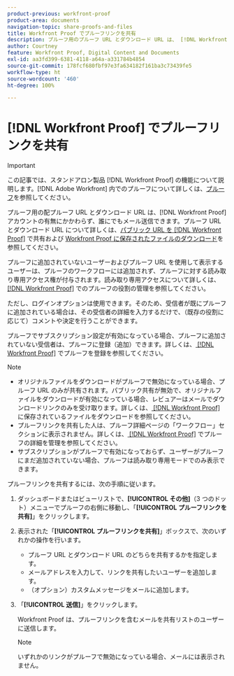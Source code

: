 ```yaml
---
product-previous: workfront-proof
product-area: documents
navigation-topic: share-proofs-and-files
title: Workfront Proof でプルーフリンクを共有
description: プルーフ用のプルーフ URL とダウンロード URL は、 [!DNL Workfront Proof]  アカウントの有無にかかわらず、誰にでもメールで送信できます。プルーフ URL とダウンロード URL について詳しくは、Workfront Proof のパブリック URL の共有およびWorkfront Proof に保存されたファイルのダウンロードを参照してください。
author: Courtney
feature: Workfront Proof, Digital Content and Documents
exl-id: aa3fd399-6381-4118-a64a-a331784b4854
source-git-commit: 178fcf680fbf97e3fa634182f161ba3c73439fe5
workflow-type: ht
source-wordcount: '460'
ht-degree: 100%

---
```


# [!DNL Workfront Proof] でプルーフリンクを共有

>[!IMPORTANT]
>
>この記事では、スタンドアロン製品 [!DNL Workfront Proof] の機能について説明します。[!DNL Adobe Workfront] 内でのプルーフについて詳しくは、[プルーフ](../../../review-and-approve-work/proofing/proofing.md)を参照してください。

プルーフ用の配プルーフ URL とダウンロード URL は、[!DNL Workfront Proof] アカウントの有無にかかわらず、誰にでもメール送信できます。プルーフ URL とダウンロード URL について詳しくは、[パブリック URL を  [!DNL Workfront Proof]](../../../workfront-proof/wp-work-proofsfiles/share-proofs-and-files/share-public-url.md) で共有および [Workfront Proof に保存されたファイルのダウンロード](../../../workfront-proof/wp-work-proofsfiles/manage-your-work/download-files-stored.md)を参照してください。

プルーフに追加されていないユーザーおよびプルーフ URL を使用して表示するユーザーは、プルーフのワークフローには追加されず、プルーフに対する読み取り専用アクセス権が付与されます。読み取り専用アクセスについて詳しくは、[ [!DNL Workfront Proof]](../../../workfront-proof/wp-work-proofsfiles/share-proofs-and-files/manage-proof-roles.md) でのプルーフの役割の管理を参照してください。

ただし、ログインオプションは使用できます。そのため、受信者が既にプルーフに追加されている場合は、その受信者の詳細を入力するだけで、（既存の役割に応じて）コメントや決定を行うことができます。

プルーフでサブスクリプション設定が有効になっている場合、プルーフに追加されていない受信者は、プルーフに登録（追加）できます。詳しくは、[ [!DNL Workfront Proof]](../../../workfront-proof/wp-work-proofsfiles/share-proofs-and-files/subscribe-to-proof.md) でプルーフを登録を参照してください。

>[!NOTE]
>
>* オリジナルファイルをダウンロードがプルーフで無効になっている場合、プルーフ URL のみが共有されます。パブリック共有が無効で、オリジナルファイルをダウンロードが有効になっている場合、レビュアーはメールでダウンロードリンクのみを受け取ります。詳しくは、[ [!DNL Workfront Proof]](../../../workfront-proof/wp-work-proofsfiles/manage-your-work/download-files-stored.md) に保存されているファイルをダウンロードを参照してください。
>* プルーフリンクを共有した人は、プルーフ詳細ページの「ワークフロー」セクションに表示されません。詳しくは、[ [!DNL Workfront Proof]](../../../workfront-proof/wp-work-proofsfiles/manage-your-work/manage-proof-details.md) でプルーフの詳細を管理を参照してください。
>* サブスクリプションがプルーフで有効になっておらず、ユーザーがプルーフにまだ追加されていない場合、プルーフは読み取り専用モードでのみ表示できます。
>



プルーフリンクを共有するには、次の手順に従います。

1. ダッシュボードまたはビューリストで、**[!UICONTROL その他]**（3 つのドット）メニューでプルーフの右側に移動し、「**[!UICONTROL プルーフリンクを共有]**」をクリックします。

1. 表示された「**[!UICONTROL プルーフリンクを共有]**」ボックスで、次のいずれかの操作を行います。

   * プルーフ URL とダウンロード URL のどちらを共有するかを指定します。
   * メールアドレスを入力して、リンクを共有したいユーザーを追加します。
   * （オプション）カスタムメッセージをメールに追加します。

1. 「**[!UICONTROL 送信]**」をクリックします。

   Workfront Proof は、プルーフリンクを含むメールを共有リストのユーザーに送信します。

   >[!NOTE]
   >
   >いずれかのリンクがプルーフで無効になっている場合、メールには表示されません。
